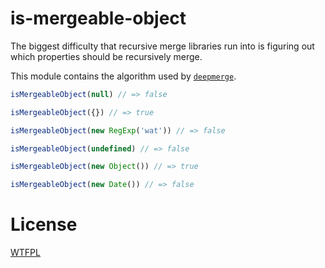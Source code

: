 # is-mergeable-object

<!--js
const isMergeableObject = require('./')
-->

The biggest difficulty that recursive merge libraries run into is figuring out which properties should be recursively merge.

This module contains the algorithm used by [`deepmerge`](https://github.com/KyleAMathews/deepmerge/).

```js
isMergeableObject(null) // => false

isMergeableObject({}) // => true

isMergeableObject(new RegExp('wat')) // => false

isMergeableObject(undefined) // => false

isMergeableObject(new Object()) // => true

isMergeableObject(new Date()) // => false
```

# License

[WTFPL](http://wtfpl2.com)
